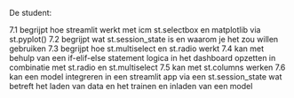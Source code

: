 De student:

7.1 begrijpt hoe streamlit werkt met icm st.selectbox en matplotlib via st.pyplot()
7.2 begrijpt wat st.session_state is en waarom je het zou willen gebruiken
7.3 begrijpt hoe st.multiselect en st.radio werkt
7.4 kan met behulp van een if-elif-else statement logica in het dashboard opzetten in combinatie met st.radio en st.multiselect
7.5 kan met st.columns werken
7.6 kan een model integreren in een streamlit app via een st.session_state wat betreft het laden van data en het trainen en inladen van een model